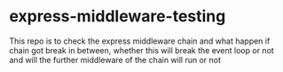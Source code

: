# express-middleware-testing
This repo is to check the express middleware chain and what happen if chain got break in between, whether this will break the event loop or not and will the further middleware of the chain will run or not 
